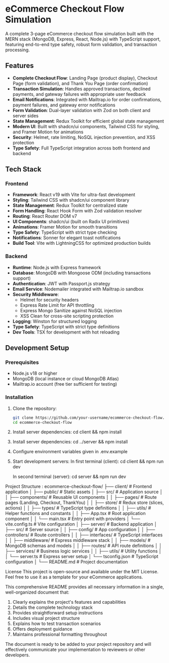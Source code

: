 # eCommerce Checkout Flow Simulation

A complete 3-page eCommerce checkout flow simulation built with the MERN stack (MongoDB, Express, React, Node.js) with TypeScript support, featuring end-to-end type safety, robust form validation, and transaction processing.

## Features

- **Complete Checkout Flow**: Landing Page (product display), Checkout Page (form validation), and Thank You Page (order confirmation)
- **Transaction Simulation**: Handles approved transactions, declined payments, and gateway failures with appropriate user feedback
- **Email Notifications**: Integrated with Mailtrap.io for order confirmations, payment failures, and gateway error notifications
- **Form Validation**: Dual-layer validation with Zod on both client and server sides
- **State Management**: Redux Toolkit for efficient global state management
- **Modern UI**: Built with shadcn/ui components, Tailwind CSS for styling, and Framer Motion for animations
- **Security**: Helmet, rate limiting, NoSQL injection prevention, and XSS protection
- **Type Safety**: Full TypeScript integration across both frontend and backend

## Tech Stack

### Frontend

- **Framework**: React v19 with Vite for ultra-fast development
- **Styling**: Tailwind CSS with shadcn/ui component library
- **State Management**: Redux Toolkit for centralized state
- **Form Handling**: React Hook Form with Zod validation resolver
- **Routing**: React Router DOM v7
- **UI Components**: shadcn/ui (built on Radix UI primitives)
- **Animations**: Framer Motion for smooth transitions
- **Type Safety**: TypeScript with strict type checking
- **Notifications**: Sonner for elegant toast notifications
- **Build Tool**: Vite with LightningCSS for optimized production builds

### Backend

- **Runtime**: Node.js with Express framework
- **Database**: MongoDB with Mongoose ODM (including transactions support)
- **Authentication**: JWT with Passport.js strategy
- **Email Service**: Nodemailer integrated with Mailtrap.io sandbox
- **Security Middleware**:
  - Helmet for security headers
  - Express Rate Limit for API throttling
  - Express Mongo Sanitize against NoSQL injection
  - XSS Clean for cross-site scripting protection
- **Logging**: Winston for structured logging
- **Type Safety**: TypeScript with strict type definitions
- **Dev Tools**: TSX for development with hot reloading

## Development Setup

### Prerequisites

- Node.js v18 or higher
- MongoDB (local instance or cloud MongoDB Atlas)
- Mailtrap.io account (free tier sufficient for testing)

### Installation

1. Clone the repository:

   ```bash
   git clone https://github.com/your-username/ecommerce-checkout-flow.git
   cd ecommerce-checkout-flow

   ```

2. Install server dependencies:
   cd client && npm install

3. Install server dependencies:
   cd ../server && npm install

4. Configure environment variables given in .env.example

5. Start development servers:
   In first terminal (client):
   cd client && npm run dev

   In second terminal (server):
   cd server && npm run dev

Project Structure :
ecommerce-checkout-flow/
├── client/ # Frontend application
│ ├── public/ # Static assets
│ ├── src/ # Application source
│ │ ├── components/ # Reusable UI components
│ │ ├── pages/ # Route pages (Landing, Checkout, ThankYou)
│ │ ├── store/ # Redux store (slices, actions)
│ │ ├── types/ # TypeScript type definitions
│ │ ├── utils/ # Helper functions and constants
│ │ ├── App.tsx # Root application component
│ │ └── main.tsx # Entry point with providers
│ └── vite.config.ts # Vite configuration
│
├── server/ # Backend application
│ ├── src/ # Server source
│ │ ├── config/ # App configuration
│ │ ├── controllers/ # Route controllers
│ │ ├── interfaces/ # TypeScript interfaces
│ │ ├── middleware/ # Express middleware stack
│ │ ├── models/ # MongoDB schemas and models
│ │ ├── routes/ # API route definitions
│ │ ├── services/ # Business logic services
│ │ ├── utils/ # Utility functions
│ │ └── server.ts # Express server setup
│ └── tsconfig.json # TypeScript configuration
│
└── README.md # Project documentation

License
This project is open-source and available under the MIT License. Feel free to use it as a template for your eCommerce applications.

This comprehensive README provides all necessary information in a single, well-organized document that:

1. Clearly explains the project's features and capabilities
2. Details the complete technology stack
3. Provides straightforward setup instructions
4. Includes visual project structure
5. Explains how to test transaction scenarios
6. Offers deployment guidance
7. Maintains professional formatting throughout

The document is ready to be added to your project repository and will effectively communicate your implementation to reviewers or other developers.
